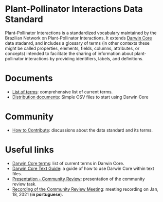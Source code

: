 # Plant-Pollinator Interactions Data Standard

Plant-Pollinator Interactions is a standardized vocabulary maintained by the Brazilian Network on Plant-Pollinator Interactions. It extends [Darwin Core](https://github.com/tdwg/dwc) data stadanrd, and includes a glossary of terms (in other contexts these might be called properties, elements, fields, columns, attributes, or concepts) intended to facilitate the sharing of information about plant-pollinator interactions by providing identifiers, labels, and definitions.

# Documents

- [List of terms](https://biocomp-usp.github.io/rebipp-data-standard/terms): comprehensive list of current terms.
- [Distribution documents](/dist/): Simple CSV files to start using Darwin Core

# Community

- [How to Contribute](https://github.com/BioComp-USP/rebipp-data-standard/issues): discussions about the data standard and its terms.

# Useful links

- [Darwin Core terms](https://dwc.tdwg.org/terms/): list of current terms in Darwin Core.
- [Darwin Core Text Guide](https://dwc.tdwg.org/text/): a guide of how to use Darwin Core within text files.
- [Presentation - Community Review](https://docs.google.com/presentation/d/1AOwyXKl5YvovoH8uWdg1qIXYTJiLA9p8kYlscn73Wbc/edit?usp=sharing): presentation of the community review task.
- [Recording of the Community Review Meeting]():  meeting recording on Jan, 18, 2021 (**in portuguese**).


